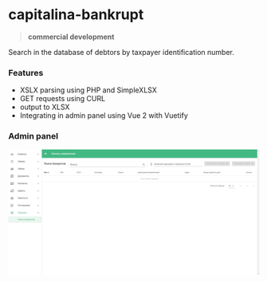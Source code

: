# capitalina-bankrupt

> **commercial development**


Search in the database of debtors by taxpayer identification number.

### Features
- XSLX parsing using PHP and SimpleXLSX
- GET requests using CURL
- output to XLSX
- Integrating in admin panel using Vue 2 with Vuetify

### Admin panel
![Integrating in admin panel](screenshots/capitalina-bankrupt-01.jpg)

